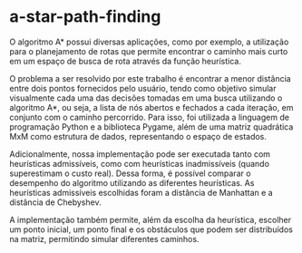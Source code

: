 # a-star-path-finding
 O algoritmo A* possui diversas aplicações, como por exemplo, a utilização para o planejamento de rotas que permite encontrar o caminho mais curto em um espaço de busca de rota através da função heurística.

 O problema a ser resolvido por este trabalho é encontrar a menor distância entre dois pontos fornecidos pelo usuário, tendo como objetivo simular visualmente cada uma das decisões tomadas em uma busca utilizando o algoritmo A*, ou seja, a lista de nós abertos e fechados a cada iteração, em conjunto com o caminho percorrido. Para isso, foi utilizada a linguagem de programação Python e a biblioteca Pygame, além de uma matriz quadrática MxM como estrutura de dados, representando o espaço de estados. 
 
 Adicionalmente, nossa implementação pode ser executada tanto com heurísticas admissíveis, como com heurísticas inadmissíveis (quando superestimam o custo real). Dessa forma, é possível comparar o desempenho do algoritmo utilizando as diferentes heurísticas. As heurísticas admissíveis escolhidas foram a distância de Manhattan e a distância de Chebyshev.
 
 A implementação também permite, além da escolha da heurística, escolher um ponto inicial, um ponto final e os obstáculos que podem ser distribuídos na matriz, permitindo simular diferentes caminhos.


